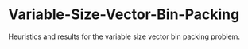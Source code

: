 Variable-Size-Vector-Bin-Packing
================================

Heuristics and results for the variable size vector bin packing problem.
